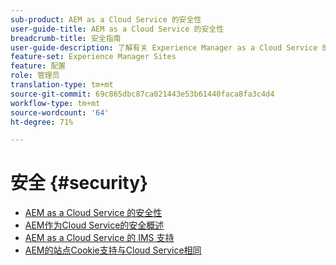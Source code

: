 ```yaml
---
sub-product: AEM as a Cloud Service 的安全性
user-guide-title: AEM as a Cloud Service 的安全性
breadcrumb-title: 安全指南
user-guide-description: 了解有关 Experience Manager as a Cloud Service 的重要安全主题。
feature-set: Experience Manager Sites
feature: 配置
role: 管理员
translation-type: tm+mt
source-git-commit: 69c865dbc87ca021443e53b61440faca8fa3c4d4
workflow-type: tm+mt
source-wordcount: '64'
ht-degree: 71%

---
```



# 安全 {#security}

+ [AEM as a Cloud Service 的安全性](/help/security/home.md)
+ [AEM作为Cloud Service的安全概述](/help/security/cloud-service-security-overview.md)
+ [AEM as a Cloud Service 的 IMS 支持](ims-support.md)
+ [AEM的站点Cookie支持与Cloud Service相同](/help/security/same-site-cookie-support.md)
